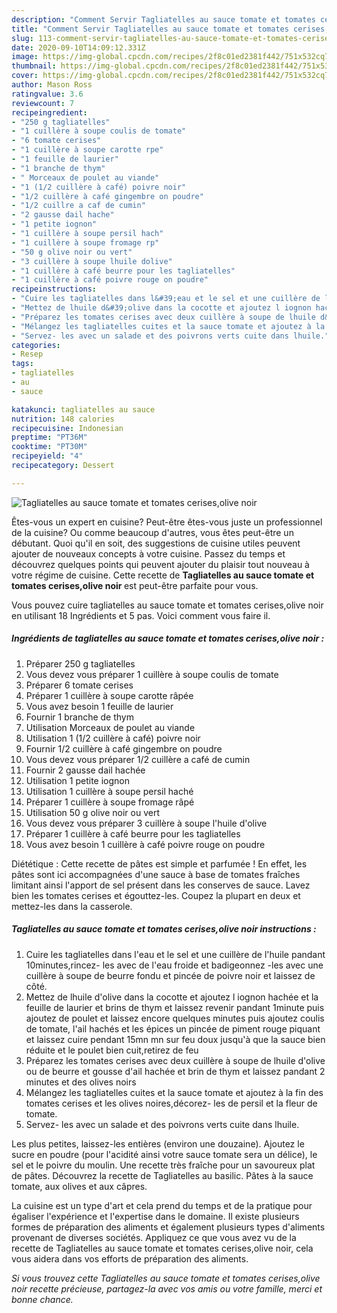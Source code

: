 ```yaml
---
description: "Comment Servir Tagliatelles au sauce tomate et tomates cerises,olive noir"
title: "Comment Servir Tagliatelles au sauce tomate et tomates cerises,olive noir"
slug: 113-comment-servir-tagliatelles-au-sauce-tomate-et-tomates-cerises-olive-noir
date: 2020-09-10T14:09:12.331Z
image: https://img-global.cpcdn.com/recipes/2f8c01ed2381f442/751x532cq70/tagliatelles-au-sauce-tomate-et-tomates-cerisesolive-noir-photo-principale-de-la-recette.jpg
thumbnail: https://img-global.cpcdn.com/recipes/2f8c01ed2381f442/751x532cq70/tagliatelles-au-sauce-tomate-et-tomates-cerisesolive-noir-photo-principale-de-la-recette.jpg
cover: https://img-global.cpcdn.com/recipes/2f8c01ed2381f442/751x532cq70/tagliatelles-au-sauce-tomate-et-tomates-cerisesolive-noir-photo-principale-de-la-recette.jpg
author: Mason Ross
ratingvalue: 3.6
reviewcount: 7
recipeingredient:
- "250 g tagliatelles"
- "1 cuillère à soupe coulis de tomate"
- "6 tomate cerises"
- "1 cuillère à soupe carotte rpe"
- "1 feuille de laurier"
- "1 branche de thym"
- " Morceaux de poulet au viande"
- "1 (1/2 cuillère à café) poivre noir"
- "1/2 cuillère à café gingembre on poudre"
- "1/2 cuillre a caf de cumin"
- "2 gausse dail hache"
- "1 petite iognon"
- "1 cuillère à soupe persil hach"
- "1 cuillère à soupe fromage rp"
- "50 g olive noir ou vert"
- "3 cuillère à soupe lhuile dolive"
- "1 cuillère à café beurre pour les tagliatelles"
- "1 cuillère à café poivre rouge on poudre"
recipeinstructions:
- "Cuire les tagliatelles dans l&#39;eau et le sel et une cuillère de l&#39;huile pandant 10minutes,rincez- les avec de l&#39;eau froide et badigeonnez -les avec une cuillère à soupe de beurre fondu et pincée de poivre noir et laissez de côté."
- "Mettez de lhuile d&#39;olive dans la cocotte et ajoutez l iognon hachée et la feuille de laurier et brins de thym et laissez revenir pandant 1minute puis ajoutez de poulet et laissez encore quelques minutes puis ajoutez coulis de tomate, l&#39;ail hachés et les épices un pincée de piment rouge piquant et laissez cuire pendant 15mn mn sur feu doux jusqu&#39;à que la sauce bien réduite et le poulet bien cuit,retirez de feu"
- "Préparez les tomates cerises avec deux cuillère à soupe de lhuile d&#39;olive ou de beurre et gousse d&#39;ail hachée et brin de thym et laissez pandant 2 minutes et des olives noirs"
- "Mélangez les tagliatelles cuites et la sauce tomate et ajoutez à la fin des tomates cerises et les olives noires,décorez- les de persil et la fleur de tomate."
- "Servez- les avec un salade et des poivrons verts cuite dans lhuile."
categories:
- Resep
tags:
- tagliatelles
- au
- sauce

katakunci: tagliatelles au sauce 
nutrition: 148 calories
recipecuisine: Indonesian
preptime: "PT36M"
cooktime: "PT30M"
recipeyield: "4"
recipecategory: Dessert

---
```



![Tagliatelles au sauce tomate et tomates cerises,olive noir](https://img-global.cpcdn.com/recipes/2f8c01ed2381f442/751x532cq70/tagliatelles-au-sauce-tomate-et-tomates-cerisesolive-noir-photo-principale-de-la-recette.jpg)

Êtes-vous un expert en cuisine? Peut-être êtes-vous juste un professionnel de la cuisine? Ou comme beaucoup d'autres, vous êtes peut-être un débutant. Quoi qu'il en soit, des suggestions de cuisine utiles peuvent ajouter de nouveaux concepts à votre cuisine. Passez du temps et découvrez quelques points qui peuvent ajouter du plaisir tout nouveau à votre régime de cuisine. Cette recette de <strong> Tagliatelles au sauce tomate et tomates cerises,olive noir </strong> est peut-être parfaite pour vous.

<!--inarticleads1-->

Vous pouvez cuire tagliatelles au sauce tomate et tomates cerises,olive noir en utilisant 18 Ingrédients et 5 pas. Voici comment vous faire il.

##### Ingrédients de tagliatelles au sauce tomate et tomates cerises,olive noir :

1. Préparer 250 g tagliatelles
1. Vous devez vous préparer 1 cuillère à soupe coulis de tomate
1. Préparer 6 tomate cerises
1. Préparer 1 cuillère à soupe carotte râpée
1. Vous avez besoin 1 feuille de laurier
1. Fournir 1 branche de thym
1. Utilisation  Morceaux de poulet au viande
1. Utilisation 1 (1/2 cuillère à café) poivre noir
1. Fournir 1/2 cuillère à café gingembre on poudre
1. Vous devez vous préparer 1/2 cuillère a café de cumin
1. Fournir 2 gausse dail hachée
1. Utilisation 1 petite iognon
1. Utilisation 1 cuillère à soupe persil haché
1. Préparer 1 cuillère à soupe fromage râpé
1. Utilisation 50 g olive noir ou vert
1. Vous devez vous préparer 3 cuillère à soupe l&#39;huile d&#39;olive
1. Préparer 1 cuillère à café beurre pour les tagliatelles
1. Vous avez besoin 1 cuillère à café poivre rouge on poudre


Diététique : Cette recette de pâtes est simple et parfumée ! En effet, les pâtes sont ici accompagnées d&#39;une sauce à base de tomates fraîches limitant ainsi l&#39;apport de sel présent dans les conserves de sauce. Lavez bien les tomates cerises et égouttez-les. Coupez la plupart en deux et mettez-les dans la casserole. 

<!--inarticleads2-->

##### Tagliatelles au sauce tomate et tomates cerises,olive noir instructions :

1. Cuire les tagliatelles dans l&#39;eau et le sel et une cuillère de l&#39;huile pandant 10minutes,rincez- les avec de l&#39;eau froide et badigeonnez -les avec une cuillère à soupe de beurre fondu et pincée de poivre noir et laissez de côté.
1. Mettez de lhuile d&#39;olive dans la cocotte et ajoutez l iognon hachée et la feuille de laurier et brins de thym et laissez revenir pandant 1minute puis ajoutez de poulet et laissez encore quelques minutes puis ajoutez coulis de tomate, l&#39;ail hachés et les épices un pincée de piment rouge piquant et laissez cuire pendant 15mn mn sur feu doux jusqu&#39;à que la sauce bien réduite et le poulet bien cuit,retirez de feu
1. Préparez les tomates cerises avec deux cuillère à soupe de lhuile d&#39;olive ou de beurre et gousse d&#39;ail hachée et brin de thym et laissez pandant 2 minutes et des olives noirs
1. Mélangez les tagliatelles cuites et la sauce tomate et ajoutez à la fin des tomates cerises et les olives noires,décorez- les de persil et la fleur de tomate.
1. Servez- les avec un salade et des poivrons verts cuite dans lhuile.


Les plus petites, laissez-les entières (environ une douzaine). Ajoutez le sucre en poudre (pour l&#39;acidité ainsi votre sauce tomate sera un délice), le sel et le poivre du moulin. Une recette très fraîche pour un savoureux plat de pâtes. Découvrez la recette de Tagliatelles au basilic. Pâtes à la sauce tomate, aux olives et aux câpres. 

<!--inarticleads1-->

<p>
La cuisine est un type d'art et cela prend du temps et de la pratique pour égaliser l'expérience et l'expertise dans le domaine. Il existe plusieurs formes de préparation des aliments et également plusieurs types d'aliments provenant de diverses sociétés. Appliquez ce que vous avez vu de la recette de Tagliatelles au sauce tomate et tomates cerises,olive noir, cela vous aidera dans vos efforts de préparation des aliments.
</p>

<p>
<i>Si vous trouvez cette Tagliatelles au sauce tomate et tomates cerises,olive noir recette précieuse, partagez-la avec vos amis ou votre famille, merci et bonne chance.</i>
</p>
